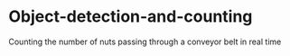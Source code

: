 # Object-detection-and-counting
Counting the number of nuts passing through a conveyor belt in real time
